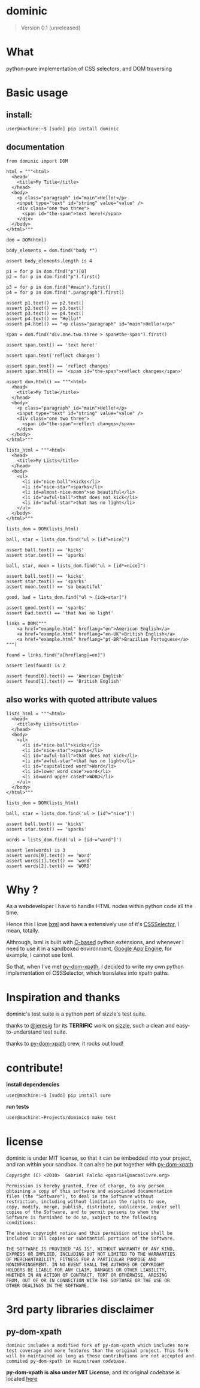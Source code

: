 # dominic
> Version 0.1 (unreleased)

# What

python-pure implementation of CSS selectors, and DOM traversing

# Basic usage

## install:

    user@machine:~$ [sudo] pip install dominic

## documentation

    from dominic import DOM

    html = """<html>
      <head>
        <title>My Title</title>
      </head>
      <body>
        <p class="paragraph" id="main">Hello!</p>
        <input type="text" id="string" value="value" />
        <div class="one two three">
          <span id="the-span">text here!</span>
        </div>
      </body>
    </html>"""

    dom = DOM(html)

    body_elements = dom.find("body *")

    assert body_elements.length is 4

    p1 = for p in dom.find("p")[0]
    p2 = for p in dom.find("p").first()

    p3 = for p in dom.find("#main").first()
    p4 = for p in dom.find(".paragraph").first()

    assert p1.text() == p2.text()
    assert p2.text() == p3.text()
    assert p3.text() == p4.text()
    assert p4.text() == "Hello!"
    assert p4.html() == "<p class="paragraph" id="main">Hello!</p>"

    span = dom.find("div.one.two.three > span#the-span").first()

    assert span.text() == 'text here!'

    assert span.text('reflect changes')

    assert span.text() == 'reflect changes'
    assert span.html() == '<span id="the-span">reflect changes</span>'

    assert dom.html() == """<html>
      <head>
        <title>My Title</title>
      </head>
      <body>
        <p class="paragraph" id="main">Hello!</p>
        <input type="text" id="string" value="value" />
        <div class="one two three">
          <span id="the-span">reflect changes</span>
        </div>
      </body>
    </html>"""

    lists_html = """<html>
      <head>
        <title>My Lists</title>
      </head>
      <body>
        <ul>
          <li id="nice-ball">kicks</li>
          <li id="nice-star">sparks</li>
          <li id=almost-nice-moon">so beautiful</li>
          <li id="awful-ball">that does not kick</li>
          <li id="awful-star">that has no light</li>
        </ul>
      </body>
    </html>"""

    lists_dom = DOM(lists_html)

    ball, star = lists_dom.find("ul > [id^=nice]")

    assert ball.text() == 'kicks'
    assert star.text() == 'sparks'

    ball, star, moon = lists_dom.find("ul > [id*=nice]")

    assert ball.text() == 'kicks'
    assert star.text() == 'sparks'
    assert moon.text() == 'so beautiful'

    good, bad = lists_dom.find("ul > [id$=star]")

    assert good.text() == 'sparks'
    assert bad.text() == 'that has no light'

    links = DOM("""
        <a href="example.html" hreflang="en">American English</a>
        <a href="example.html" hreflang="en-UK">British English</a>
        <a href="example.html" hreflang="pt-BR">Brazilian Portuguese</a>
    """)

    found = links.find("a[hreflang|=en]")

    assert len(found) is 2

    assert found[0].text() == 'American English'
    assert found[1].text() == 'British English'

## also works with quoted attribute values

    lists_html = """<html>
      <head>
        <title>My Lists</title>
      </head>
      <body>
        <ul>
          <li id="nice-ball">kicks</li>
          <li id="nice-star">sparks</li>
          <li id="awful-ball">that does not kick</li>
          <li id="awful-star">that has no light</li>
          <li id="capitalized word">Word</li>
          <li id=lower word case">word</li>
          <li id=word upper cased">WORD</li>
        </ul>
      </body>
    </html>"""

    lists_dom = DOM(lists_html)

    ball, star = lists_dom.find('ul > [id^="nice"]')

    assert ball.text() == 'kicks'
    assert star.text() == 'sparks'

    words = lists_dom.find('ul > [id~="word"]')

    assert len(words) is 3
    assert words[0].text() == 'Word'
    assert words[1].text() == 'word'
    assert words[2].text() == 'WORD'

# Why ?

As a webdeveloper I have to handle HTML nodes within python code all
the time.

Hence this I love [lxml](http://codespeak.net/lxml/) and have a
extensively use of it's
[CSSSelector](http://codespeak.net/lxml/cssselect.html), I mean,
totally.

Althrough, lxml is built with
[C-based](http://www.python.org/doc/ext/intro.html) python extensions,
and whenever I need to use it in a sandboxed environment,
[Google App Engine](http://code.google.com/p/googleappengine/issues/detail?id=18),
for example, I cannot use lxml.

So that, when I've met
[py-dom-xpath](http://code.google.com/p/py-dom-xpath/), I decided to
write my own python implementation of CSSSelector, which translates
into xpath paths.

# Inspiration and thanks

dominic's test suite is a python port of sizzle's test suite.

thanks to [@jeresig](http://github.com/jeresig) for its **TERRIFIC** work
on [sizzle](http://github.com/jeresig/sizzle), such a clean and
easy-to-understand test suite.

thanks to [py-dom-xpath](http://code.google.com/p/py-dom-xpath/) crew,
it rocks out loud!

# contribute!

**install dependencies**

    user@machine:~$ [sudo] pip install sure

**run tests**

    user@machine:~Projects/dominic$ make test

# license

dominic is under MIT license, so that it can be embedded into your
project, and ran within your sandbox. It can also be put together with
[py-dom-xpath](http://code.google.com/p/py-dom-xpath/)

    Copyright (C) <2010>  Gabriel Falcão <gabriel@nacaolivre.org>

    Permission is hereby granted, free of charge, to any person
    obtaining a copy of this software and associated documentation
    files (the "Software"), to deal in the Software without
    restriction, including without limitation the rights to use,
    copy, modify, merge, publish, distribute, sublicense, and/or sell
    copies of the Software, and to permit persons to whom the
    Software is furnished to do so, subject to the following
    conditions:

    The above copyright notice and this permission notice shall be
    included in all copies or substantial portions of the Software.

    THE SOFTWARE IS PROVIDED "AS IS", WITHOUT WARRANTY OF ANY KIND,
    EXPRESS OR IMPLIED, INCLUDING BUT NOT LIMITED TO THE WARRANTIES
    OF MERCHANTABILITY, FITNESS FOR A PARTICULAR PURPOSE AND
    NONINFRINGEMENT. IN NO EVENT SHALL THE AUTHORS OR COPYRIGHT
    HOLDERS BE LIABLE FOR ANY CLAIM, DAMAGES OR OTHER LIABILITY,
    WHETHER IN AN ACTION OF CONTRACT, TORT OR OTHERWISE, ARISING
    FROM, OUT OF OR IN CONNECTION WITH THE SOFTWARE OR THE USE OR
    OTHER DEALINGS IN THE SOFTWARE.

# 3rd party libraries disclaimer

## py-dom-xpath

    dominic includes a modified fork of py-dom-xpath which includes more
    test coverage and more features than the original project. This fork
    will be maintained as long as those contributions are not accepted and
    commited py-dom-xpath in mainstream codebase.

**py-dom-xpath is also under MIT License**, and its original codebase
  is located [here](http://code.google.com/p/py-dom-xpath/)

